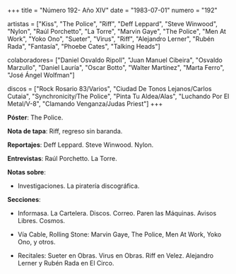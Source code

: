 +++
title = "Número 192- Año XIV"
date = "1983-07-01"
numero = "192"

artistas = ["Kiss", "The Police", "Riff", "Deff Leppard", "Steve Winwood", "Nylon", "Raúl Porchetto", "La Torre", "Marvin Gaye", "The Police", "Men At Work", "Yoko Ono", "Sueter", "Virus", "Riff", "Alejandro Lerner", "Rubén Rada", "Fantasía", "Phoebe Cates", "Talking Heads"]

colaboradores= ["Daniel Osvaldo Ripoll", "Juan Manuel Cibeira", "Osvaldo Marzullo", "Daniel Lauría", "Oscar Botto", "Walter Martínez", "Marta Ferro", "José Ángel Wolfman"]

discos = ["Rock Rosario 83/Varios", "Ciudad De Tonos Lejanos/Carlos Cutaia", "Synchronicity/The Police", "Pinta Tu Aldea/Alas", "Luchando Por El Metal/V-8", "Clamando Venganza/Judas Priest"]
+++

**Póster**: The Police. 

**Nota de tapa**: Riff, regreso sin baranda.

**Reportajes**: Deff Leppard. Steve Winwood. Nylon.

**Entrevistas**: Raúl Porchetto. La Torre.

**Notas sobre**:

- Investigaciones. La piratería discográfica.

**Secciones**:


- Informasa. La Cartelera. Discos. Correo. Paren las Máquinas. Avisos Libres. Cosmos. 

- Vía Cable, Rolling Stone: Marvin Gaye, The Police, Men At Work, Yoko Ono, y otros.

- Recitales: Sueter en Obras. Virus en Obras. Riff en Velez. Alejandro Lerner y Rubén Rada en El Circo.
